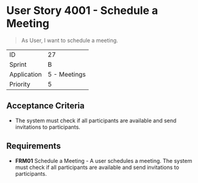 # User Story 4001 - Schedule a Meeting

> As User, I want to schedule a meeting.

|             |              |
| ----------- | ------------ |
| ID          | 27           |
| Sprint      | B            |
| Application | 5 - Meetings |
| Priority    | 5            |

## Acceptance Criteria

- The system must check if all participants are available and send invitations to participants.

## Requirements

- **FRM01** Schedule a Meeting - A user schedules a meeting. The system must check if all participants are available and send invitations to participants.
